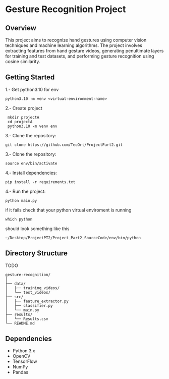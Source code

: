 # Gesture Recognition Project
## Overview
This project aims to recognize hand gestures using computer vision techniques and machine learning algorithms. The project involves extracting features from hand gesture videos, generating penultimate layers for training and test datasets, and performing gesture recognition using cosine similarity.

## Getting Started
1.- Get python3.10 for env
```
python3.10 -m venv <virtual-environment-name>
```
2.- Create project
```
 mkdir projectA
 cd projectA
 python3.10 -m venv env
```
3.- Clone the repository:
```
git clone https://github.com/TeoOrt/ProjectPart2.git
```
3.- Clone the repository:
```
source env/bin/activate
```
4.- Install dependencies:
```
pip install -r requirements.txt
```
4.- Run the project:
```
python main.py
```

if it fails check that your python virtual enviroment is running
```
which python
```

should look something like this 
```
~/Desktop/ProjectPT2/Project_Part2_SourceCode/env/bin/python
```


## Directory Structure
TODO

```
gesture-recognition/
│
├── data/
│   ├── training_videos/
│   └── test_videos/
├── src/
│   ├── feature_extractor.py
│   ├── classifier.py
│   └── main.py
├── results/
│   └── Results.csv
└── README.md
```
## Dependencies
- Python 3.x
- OpenCV
- TensorFlow
- NumPy
- Pandas
